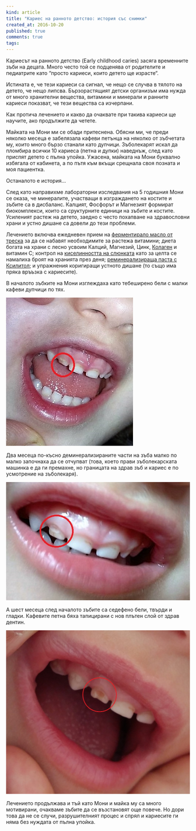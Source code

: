 ```yaml
---
kind: article
title: "Кариес на ранното детство: история със снимки"
created_at: 2016-10-20
published: true
comments: true
tags:
--- 
```

Кариесът на ранното детство (Early childhood caries) засяга временните зъби на децата. Много често той се подценява от родителите и педиатрите като “просто кариеси, които детето ще израсте“. <br />


Истината е, че тези кариеси са сигнал, че нещо се случва в тялото на детето, че нещо липсва. Бързорастящият детски организъм има нужда от много хранителни вещества, витамини и минерали и ранните кариеси показват, че тези вещества са изчерпани. <br />


Как протича лечението и какво да очаквате при такива кариеси ще научите, ако продължите да четете.<br />


<!-- more -->

Майката на Мони ми се обади притеснена. Обясни ми, че преди няколко месеца е забелязала кафеви петънца на няколко от зъбчетата му, които много бързо станали като дупчици. Зъболекарят искал да пломбира всички 10 кариеса (петна и дупки) наведнъж, след като приспят детето с пълна упойка. Ужасена, майката на Мони буквално избягала от кабинета, а по пътя към вкъщи срещнала своя позната и моя пациентка.<br />


Останалото е история...<br />


След като направихме лабораторни изследвания на 5 годишния Мони се оказа, че минералите, участващи в изграждането на костите и зъбите са в дисбаланс. Калцият, Фосфорът и Магнезият формират биокомплекси, които са сруктурните единици на зъбите и костите. Усиленият растеж на детето, заедно с често похапване на здравословни храни и устно дишане са довели до тези проблеми.

Лечението включва ежедневен прием на [ферментирало масло от треска](https://bezkaries.com/blog/2016-07-20-%D1%83%D0%B6%D0%B0%D1%81%D0%BD%D0%BE%D1%82%D0%BE-%D1%80%D0%B8%D0%B1%D0%B5%D0%BD%D0%BE-%D0%BC%D0%B0%D1%81%D0%BB%D0%BE/) за да се набавят необходимите за растежа витамини; диета богата на храни с лесно усвоим Калций, Магнезий, Цинк, [Колаген](https://bezkaries.com/blog/2016-09-12-%D0%BF%D0%BE%D0%BB%D0%B5%D0%B7%D0%BD%D0%B8-%D0%B1%D0%BE%D0%BD%D0%B1%D0%BE%D0%BD%D0%B8/) и витамин С; контрол на [киселинността на слюнката](https://bezkaries.com/blog/2016-04-07-%D0%BA%D0%B0%D1%80%D0%B8%D0%B5%D1%81-%D0%B8-%D1%81%D0%BB%D1%8E%D0%BD%D0%BA%D0%B0/) като за целта се намалиха броят на хранията през деня; [реминерализираща паста с Ксилитол](https://bezkaries.com/blog/2016-03-02-%D1%84%D0%BB%D1%83%D0%BE%D1%80-%D0%BA%D1%81%D0%B8%D0%BB%D0%B8%D1%82%D0%BE%D0%BB/); и упражнения коригиращи устното дишане (то също има пряка връъзка с кариесите).

В началото зъбките на Мони изглеждаха като тебеширено бели с малки кафеви дупчици по тях.

[![ECC1](/images/posts/ecc1.jpg)](/images/posts/ecc11.jpg)

Два месеца по-късно деминерализираните части на зъба малко по малко започнаха да се отчупват (това, което прави зъболекарската машинка е да ги премахне, но границата на здрав зъб и кариес е по усмотрение на зъболекаря).

[![ECC2](/images/posts/ecc2.jpg)](/images/posts/ecc21.jpg)

А шест месеца след началото зъбите са седефено бели, твърди и гладки. Кафевите петна бяха тапицирани с нов плътен слой от здрав дентин. 

[![ECC3](/images/posts/ecc3.jpg)](/images/posts/ecc31.jpg)

Лечението продължава и тъй като Мони и майка му са много мотивирани, очакваме зъбите да се възстановят още повече. Но дори това да не се случи, разрушителният процес и спрял и кариесите ги няма без нуждата от пълна упойка.



